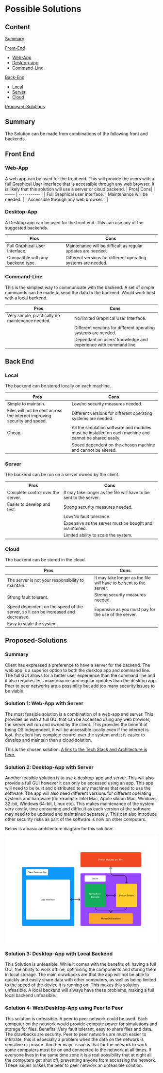 # Possible Solutions
## Content
[Summary](#Summary)

[Front-End](#Front-End)
* [Web-App](#Web-App)
* [Desktop-app](#Desktop-App)
* [Command-Line](#Command-Line)

[Back-End](#Back-End)
* [Local](#Local)
* [Server](#Server)
* [Cloud](#Cloud)
  
[Proposed-Solutions](#Proposed-Solutions)
## Summary
The Solution can be made from combinations of the following front and backends.

## Front End

### Web-App
A web app can be used for the front end. This will provide the users with a full Graphical User Interface that is accessible through any web browser. It is likely that this solution will use a server or cloud backend.
| Pros| Cons|
| ----- | ----------- |
| Full Graphical user interface. | Maintenance will be needed. |
| Accessible through any web browser. | |

### Desktop-App

A Desktop app can be used for the front end. This can use any of the suggested backends. 

| Pros| Cons|
| ----- | ----------- |
| Full Graphical User Interface. | Maintenance will be difficult as regular updates are needed. |
| Compatible with any backend type. | Different versions for different operating systems are needed. |

### Command-Line

This is the simplest way to communicate with the backend. A set of simple commands can be made to send the data to the backend. Would work best with a local backend.

| Pros| Cons|
| ----- | ----------- |
| Very simple, practically no maintenance needed. | No/limited Graphical User Interface. |
| | Different versions for different operating systems are needed. |
| | Dependant on users' knowledge and experience with command line |

## Back End

### Local
The backend can be stored locally on each machine.

| Pros| Cons|
| ----- | ----------- |
| Simple to maintain. | Low/no security measures needed. |
| Files will not be sent across the internet improving security and speed. | Different versions for different operating systems are needed. |
| Cheap. | All the simulation software and modules must be installed on each machine and cannot be shared easily. |
| | Speed dependent on the chosen machine and cannot be altered. |

### Server
The backend can be run on a server owned by the client.

| Pros| Cons|
| ----- | ----------- |
| Complete control over the server. | It may take longer as the file will have to be sent to the server. |
| Easier to develop and test. | Strong security measures needed. |
| | Low/No fault tolerance. |
| | Expensive as the server must be bought and maintained. |
| | Limited ability to scale the system. |

### Cloud
The backend can be stored in the cloud.

| Pros| Cons|
| ----- | ----------- |
| The server is not your responsibility to maintain. | It may take longer as the file will have to be sent to the server. |
| Strong fault tolerant. | Strong security measures needed. |
| Speed dependent on the speed of the server, so it can be increased and decreased. | Expensive as you must pay for the use of the server. |
| Easy to scale the system. | |

## Proposed-Solutions

### Summary
Client has expressed a preference to have a server for the backend.
The web app is a superior option to both the desktop app and command line. The full GUI allows for a better user experience than the command line and it also requires less maintenance and regular updates than the desktop app. Peer to peer networks are a possibility but add too many security issues to be viable.

### Solution 1: Web-App with Server

The most feasible solution is a combination of a web-app and server. This provides us with a full GUI that can be accessed using any web browser, the server will run and owned by the client. This provides the benefit of being OS independent, it will be accessible locally even if the internet is lost, the client has complete control over the system and it is easier to develop and maintain than a cloud solution.

This is the chosen solution. [A link to the Tech Stack and Architecture is here.](./documentation/TechStackAndArchitecture.md)

### Solution 2: Desktop-App with Server

Another feasible solution is to use a desktop-app and server. This will also provide a full GUI however it can only be accessed using an app. This app will need to be built and distributed to any machines that need to use the software. The app will also need different versions for different operating systems and hardware (for example: Intel Mac, Apple silicon Mac, Windows 32-bit, Windows 64-bit, Linux etc). This makes maintenance of the system very costly, time consuming and difficult as each version of the software may need to be updated and maintained separately. This can also introduce other security risks as part of the software is now on other computers.

Below is a basic architecture diagram for this solution:

![Architecture Diagram for the Desktop-App Server solution.](./assets/DesktopArchitecture.png)

### Solution 3: Desktop-App with Local Backend

This Solution is unfeasible. While it comes with the benefits of: having a full GUI, the ability to work offline, optimising the components and storing them in local storage. The main drawbacks are that the app will not be able to quickly and easily share data with other computers, as well as being limited to the speed of the device it is running on. This makes this solution unfeasible. A local backend will always have these problems, making a full local backend unfeasible.

### Solution 4: Web/Desktop-App using Peer to Peer

This solution is unfeasible. A peer to peer network could be used. Each computer on the network would provide compute power for simulations and storage for files. Benefits:  Very fault tolerant, easy to share files and data. The drawbacks are security. Peer to peer networks are much easier to infiltrate, this is especially a problem when the data on the network is sensitive or private. Another major issue is that for the network to work some computers must be on and connected to the network at all times. If everyone lives in the same time zone it is a real possibility that at night all the computers get shut off, preventing anyone from accessing the network. These issues makes the peer to peer network an unfeasible solution.
